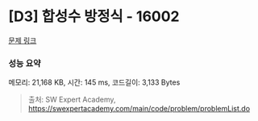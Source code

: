 # [D3] 합성수 방정식 - 16002 

[문제 링크](https://swexpertacademy.com/main/code/problem/problemDetail.do?contestProbId=AYYAGCNKPgIDFARc) 

### 성능 요약

메모리: 21,168 KB, 시간: 145 ms, 코드길이: 3,133 Bytes



> 출처: SW Expert Academy, https://swexpertacademy.com/main/code/problem/problemList.do
